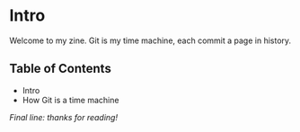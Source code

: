 # Intro

Welcome to my zine. Git is my time machine, each commit a page in history.


## Table of Contents
- Intro
- How Git is a time machine


_Final line: thanks for reading!_
